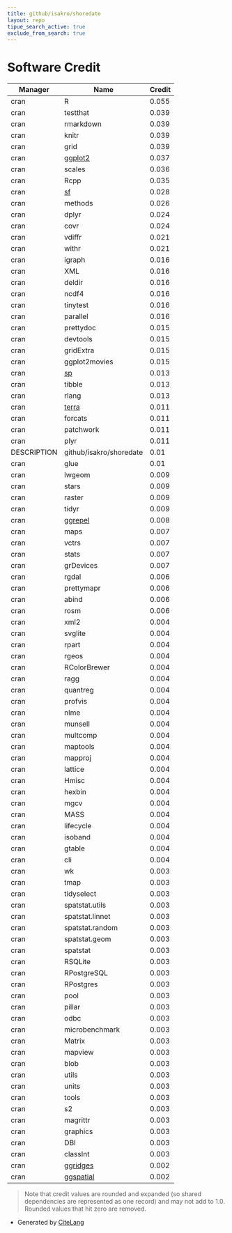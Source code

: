 ```yaml
---
title: github/isakro/shoredate
layout: repo
tipue_search_active: true
exclude_from_search: true
---
```

# Software Credit

|Manager|Name|Credit|
|-------|----|------|
|cran|R|0.055|
|cran|testthat|0.039|
|cran|rmarkdown|0.039|
|cran|knitr|0.039|
|cran|grid|0.039|
|cran|[ggplot2](https://ggplot2.tidyverse.org)|0.037|
|cran|scales|0.036|
|cran|Rcpp|0.035|
|cran|[sf](https://r-spatial.github.io/sf/)|0.028|
|cran|methods|0.026|
|cran|dplyr|0.024|
|cran|covr|0.024|
|cran|vdiffr|0.021|
|cran|withr|0.021|
|cran|igraph|0.016|
|cran|XML|0.016|
|cran|deldir|0.016|
|cran|ncdf4|0.016|
|cran|tinytest|0.016|
|cran|parallel|0.016|
|cran|prettydoc|0.015|
|cran|devtools|0.015|
|cran|gridExtra|0.015|
|cran|ggplot2movies|0.015|
|cran|[sp](https://github.com/edzer/sp/)|0.013|
|cran|tibble|0.013|
|cran|rlang|0.013|
|cran|[terra](https://rspatial.org/terra/)|0.011|
|cran|forcats|0.011|
|cran|patchwork|0.011|
|cran|plyr|0.011|
|DESCRIPTION|github/isakro/shoredate|0.01|
|cran|glue|0.01|
|cran|lwgeom|0.009|
|cran|stars|0.009|
|cran|raster|0.009|
|cran|tidyr|0.009|
|cran|[ggrepel](http://github.com/slowkow/ggrepel)|0.008|
|cran|maps|0.007|
|cran|vctrs|0.007|
|cran|stats|0.007|
|cran|grDevices|0.007|
|cran|rgdal|0.006|
|cran|prettymapr|0.006|
|cran|abind|0.006|
|cran|rosm|0.006|
|cran|xml2|0.004|
|cran|svglite|0.004|
|cran|rpart|0.004|
|cran|rgeos|0.004|
|cran|RColorBrewer|0.004|
|cran|ragg|0.004|
|cran|quantreg|0.004|
|cran|profvis|0.004|
|cran|nlme|0.004|
|cran|munsell|0.004|
|cran|multcomp|0.004|
|cran|maptools|0.004|
|cran|mapproj|0.004|
|cran|lattice|0.004|
|cran|Hmisc|0.004|
|cran|hexbin|0.004|
|cran|mgcv|0.004|
|cran|MASS|0.004|
|cran|lifecycle|0.004|
|cran|isoband|0.004|
|cran|gtable|0.004|
|cran|cli|0.004|
|cran|wk|0.003|
|cran|tmap|0.003|
|cran|tidyselect|0.003|
|cran|spatstat.utils|0.003|
|cran|spatstat.linnet|0.003|
|cran|spatstat.random|0.003|
|cran|spatstat.geom|0.003|
|cran|spatstat|0.003|
|cran|RSQLite|0.003|
|cran|RPostgreSQL|0.003|
|cran|RPostgres|0.003|
|cran|pool|0.003|
|cran|pillar|0.003|
|cran|odbc|0.003|
|cran|microbenchmark|0.003|
|cran|Matrix|0.003|
|cran|mapview|0.003|
|cran|blob|0.003|
|cran|utils|0.003|
|cran|units|0.003|
|cran|tools|0.003|
|cran|s2|0.003|
|cran|magrittr|0.003|
|cran|graphics|0.003|
|cran|DBI|0.003|
|cran|classInt|0.003|
|cran|[ggridges](https://wilkelab.org/ggridges/)|0.002|
|cran|[ggspatial](https://paleolimbot.github.io/ggspatial/)|0.002|


> Note that credit values are rounded and expanded (so shared dependencies are represented as one record) and may not add to 1.0. Rounded values that hit zero are removed.


- Generated by [CiteLang](https://github.com/vsoch/citelang)
